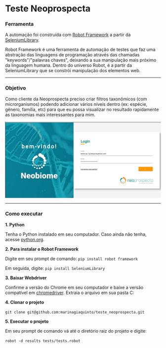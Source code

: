 # Teste Neoprospecta

### **Ferramenta**

A automação foi construída com [Robot Framework](https://robotframework.org/) a partir da [SeleniumLibrary](https://robotframework.org/SeleniumLibrary/SeleniumLibrary.html). 


Robot Framework é uma ferramenta de automação de testes que faz uma abstração das linguagens de programação através das chamadas "keywords"/"palavras chaves", deixando a sua manipulação mais próximo da linguagem humana. Dentro do universo Robot, é a partir da SeleniumLibrary que se constrói manipulação dos elementos web. 

****

### **Objetivo**

Como cliente da Neoprospecta preciso criar filtros taxonômicos (com microrganismos) podendo adicionar vários níveis dentro (ex: espécie, gênero, família, etc) para que eu possa visualizar no resultado rapidamente as taxonomias mais interessantes para mim.

![fluxo_teste](.\video\fluxo_teste.gif)

****

### **Como executar**

**1. Python**

Tenha o Python instalado em seu computador. 
Caso ainda não tenha, acesse [python.org](https://www.python.org/).

**2. Para instalar o Robot Framework**

Digite em seu prompt de comando: `pip install robot framework` 

 Em seguida, digite: `pip install SeleniumLibrary`

**3. Baixar Webdriver**

Confirme a versão do Chrome em seu computador e baixe a versão compatível em [chromedriver](https://chromedriver.chromium.org/downloads). Extraia o arquivo em sua pasta C:

**4. Clonar o projeto**

`git clone git@github.com:marinagiaquinto/teste_neoprospecta.git`

**5. Executar o projeto**

Em seu prompt de comando vá até o diretório raiz do projeto e digite:

`robot -d results tests/tests.robot`








